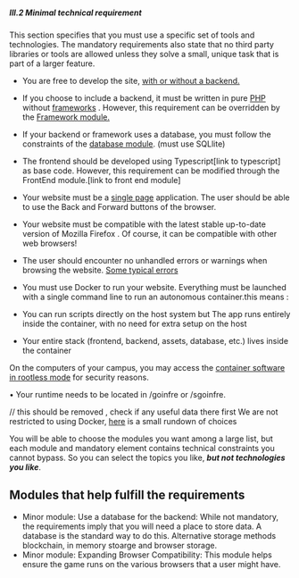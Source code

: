 ##### III.2 Minimal technical requirement

This section specifies that you must use a specific set of tools and technologies.
The mandatory requirements also state that no third party libraries or tools are allowed
unless they solve a small, unique task that is part of a larger feature.

- You are free to develop the site, [with or without a backend.](with_without_backend.md)

- If you choose to include a backend, it must be written in pure <a href="Definitions.md#php " title=" general-purpose scripting language geared towards web development">PHP</a>  without <a href="Definitions.md#frameworks " title=" used by software developers to implement the standard structure of application software">frameworks</a>
. However, this requirement can be overridden by the [Framework
module.](web_modules.md)

- If your backend or framework uses a database, you must follow the constraints
of the  <a href="web_modules.md#minor-module-use-a-database-for-the-backend--and-more" title=" this will take you to databse module">database module</a>. (must use SQLlite)



- The frontend should be developed using Typescript[link to typescript] as base code. However, this
requirement can be modified through the FrontEnd module.[link to front end module]

- Your website must be a [single page](https://en.wikipedia.org/wiki/Single-page_application) application. The user should be able to use the Back and Forward buttons of the browser.

- Your website must be compatible with the latest stable up-to-date version of
Mozilla Firefox . Of course, it can be compatible with other web browsers!

- The user should encounter no unhandled errors or warnings when browsing the
website. [Some typical errors](browsing_errors.md)

- You must use Docker to run your website. Everything must be launched with a
single command line to run an autonomous container.this means :
 - You can run scripts directly on the host system but The app runs entirely inside the container, with no need for extra setup on the host
 - Your entire stack (frontend, backend, assets, database, etc.) lives inside the container

On the computers of your campus, you may access the [container
software in rootless mode](choosing_rootles.md) for security reasons.

• Your runtime needs to be located in /goinfre or /sgoinfre.

// this should be removed , check if any useful data there first We are not restricted to using Docker, [here](container_technologies.md) is a small rundown of choices

 You will be able to choose the modules you want among a large list, but each module and mandatory element contains technical constraints you cannot bypass. So you can select the topics you like, ***but not technologies you like***.

## Modules that help fulfill the requirements
- Minor module: Use a database for the backend: While not mandatory, the requirements imply that you will need a place to store data. A database is the standard way to do this. Alternative storage methods blockchain, in memory stoarge and browser storage. 
- Minor module: Expanding Browser Compatibility: This module helps ensure the game runs on the various browsers that a user might have.


